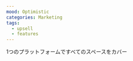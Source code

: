 ```yaml
---
mood: Optimistic
categories: Marketing
tags:
  - upsell
  - features
---
```

1つのプラットフォームですべてのスペースをカバー